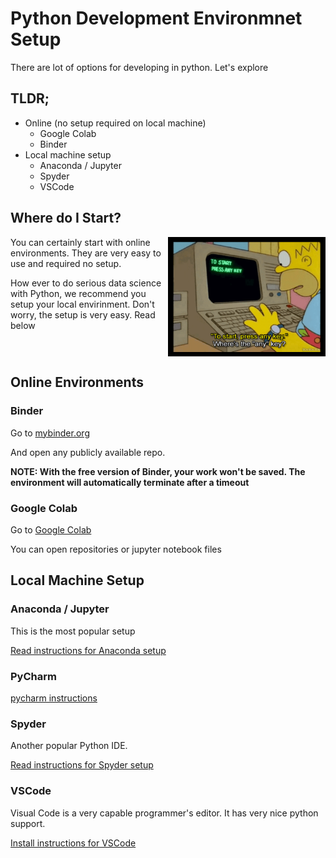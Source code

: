 # Python Development Environmnet Setup

There are lot of options for developing in python.  Let's explore

## TLDR;

* Online (no setup required on local machine)
   * Google Colab
   * Binder
* Local machine setup
   * Anaconda / Jupyter
   * Spyder
   * VSCode
   
## Where do I Start?

<img src="../assets/images/simpson-any-key-1.png" style="width:50%;float:right;">

You can certainly start with online environments.  They are very easy to use and required no setup.

How ever to do serious data science with Python, we recommend you setup your local envirinment.  Don't worry, the setup is very easy. Read below

<br clear="all"/>

## Online Environments

### Binder

Go to [mybinder.org](https://mybinder.org/)

And open any publicly available repo.

**NOTE: With the free version of Binder, your work won't be saved.  The environment will automatically terminate after a timeout**

### Google Colab

Go to [Google Colab](https://colab.research.google.com/)

You can open repositories or jupyter notebook files


## Local Machine Setup

### Anaconda / Jupyter

This is the most popular setup

[Read instructions for Anaconda setup](anaconda.md)

### PyCharm

[pycharm instructions](pycharm.md)

### Spyder

Another popular Python IDE.

[Read instructions for Spyder setup](spyder.md)


### VSCode

Visual Code is a very capable programmer's editor.  It has very nice python support.

[Install instructions for VSCode](vscode-1-install.md)

<!-- [Debugging with VSCode](vscode-2.md) -->